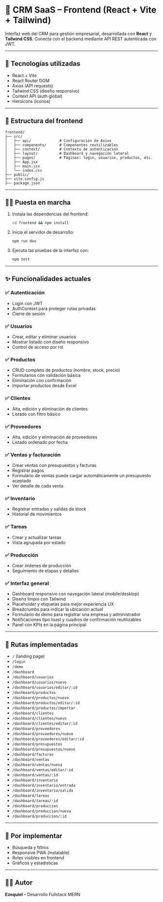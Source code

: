 
# 🎨 CRM SaaS – Frontend (React + Vite + Tailwind)

Interfaz web del CRM para gestión empresarial, desarrollada con **React** y **Tailwind CSS**. Conecta con el backend mediante API REST autenticada con JWT.

---

## 🚀 Tecnologías utilizadas

- React + Vite
- React Router DOM
- Axios (API requests)
- Tailwind CSS (diseño responsivo)
- Context API (auth global)
- Heroicons (íconos)

---

## 📁 Estructura del frontend

```
frontend/
├── src/
│   ├── api/             # Configuración de Axios
│   ├── components/      # Componentes reutilizables
│   ├── context/         # Contexto de autenticación
│   ├── layout/          # Dashboard y navegación lateral
│   ├── pages/           # Páginas: login, usuarios, productos, etc.
│   ├── App.jsx
│   ├── main.jsx
│   └── index.css
├── public/
├── vite.config.js
├── package.json
```

---
## 🏃‍♂️ Puesta en marcha

1. Instala las dependencias del frontend:
   ```bash
   cd frontend && npm install
   ```
2. Inicia el servidor de desarrollo:
   ```bash
   npm run dev
   ```
3. Ejecuta las pruebas de la interfaz con:
   ```bash
   npm test
   ```

---

## ✨ Funcionalidades actuales

### ✅ Autenticación
- Login con JWT
- AuthContext para proteger rutas privadas
- Cierre de sesión

### ✅ Usuarios
- Crear, editar y eliminar usuarios
- Mostrar listado con diseño responsivo
- Control de acceso por rol

### ✅ Productos
- CRUD completo de productos (nombre, stock, precio)
- Formularios con validación básica
- Eliminación con confirmación
- Importar productos desde Excel
### ✅ Clientes
- Alta, edición y eliminación de clientes
- Listado con filtro básico

### ✅ Proveedores
- Alta, edición y eliminación de proveedores
- Listado ordenado por fecha

### ✅ Ventas y facturación
- Crear ventas con presupuestos y facturas
- Registrar pagos
- Formulario de ventas puede cargar automáticamente un presupuesto aceptado
- Ver detalle de cada venta

### ✅ Inventario
- Registrar entradas y salidas de stock
- Historial de movimientos

### ✅ Tareas
- Crear y actualizar tareas
- Vista agrupada por estado

### ✅ Producción
- Crear órdenes de producción
- Seguimiento de etapas y detalles

### ✅ Interfaz general
- Dashboard responsivo con navegación lateral (mobile/desktop)
- Diseño limpio con Tailwind
- Placeholder y etiquetas para mejor experiencia UX
- Breadcrumbs para indicar la ubicación actual
- Formulario de demo para registrar una empresa y administrador
- Notificaciones tipo toast y cuadros de confirmación reutilizables
- Panel con KPIs en la página principal

---

## 🧭 Rutas implementadas

- `/` (landing page)
- `/login`
- `/demo`
- `/dashboard`
- `/dashboard/usuarios`
- `/dashboard/usuarios/nuevo`
- `/dashboard/usuarios/editar/:id`
- `/dashboard/productos`
- `/dashboard/productos/nuevo`
- `/dashboard/productos/editar/:id`
- `/dashboard/productos/importar`
- `/dashboard/clientes`
- `/dashboard/clientes/nuevo`
- `/dashboard/clientes/editar/:id`
- `/dashboard/proveedores`
- `/dashboard/proveedores/nuevo`
- `/dashboard/proveedores/editar/:id`
- `/dashboard/presupuestos`
- `/dashboard/presupuestos/nuevo`
- `/dashboard/facturas`
- `/dashboard/ventas`
- `/dashboard/ventas/nueva`
- `/dashboard/ventas/editar/:id`
- `/dashboard/ventas/:id`
- `/dashboard/inventario`
- `/dashboard/inventario/entrada`
- `/dashboard/inventario/salida`
- `/dashboard/tareas`
- `/dashboard/tareas/:id`
- `/dashboard/produccion`
- `/dashboard/produccion/nueva`
- `/dashboard/produccion/:id`

---

## 📌 Por implementar

- Búsqueda y filtros
- Responsive PWA (instalable)
- Roles visibles en frontend
- Gráficos y estadísticas

---

## 🧑‍💻 Autor

**Ezequiel** – Desarrollo Fullstack MERN
